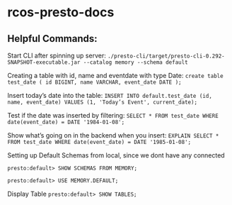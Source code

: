 # rcos-presto-docs

## Helpful Commands:

Start CLI after spinning up server:
`./presto-cli/target/presto-cli-0.292-SNAPSHOT-executable.jar --catalog memory --schema default`

Creating a table with id, name and eventdate with type Date:
`create table test_date ( id BIGINT, name VARCHAR, event_date DATE );`

Insert today’s date into the table:
`INSERT INTO default.test_date (id, name, event_date) VALUES (1, 'Today’s Event', current_date);`

Test if the date was inserted by filtering:
`SELECT * FROM test_date WHERE date(event_date) = DATE '1984-01-08';`

Show what’s going on in the backend when you insert:
`EXPLAIN SELECT * FROM test_date WHERE date(event_date) = DATE '1985-01-08';`

Setting up Default Schemas from local, since we dont have any connected

`presto:default> SHOW SCHEMAS FROM MEMORY;`

`presto:default> USE MEMORY.DEFAULT;`

Display Table
`presto:default> SHOW TABLES;`
